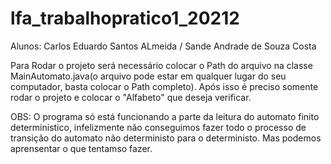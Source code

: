 # lfa_trabalhopratico1_20212


Alunos: Carlos Eduardo Santos ALmeida /
        Sande Andrade de Souza Costa

Para Rodar o projeto será necessário colocar o Path do arquivo na classe MainAutomato.java(o arquivo pode estar em qualquer lugar do seu computador, basta colocar o Path completo). Após isso é preciso somente rodar o projeto e colocar o "Alfabeto" que deseja verificar.

OBS: O programa só está funcionando a parte da leitura do automato finito deterministico, infelizmente não conseguimos fazer todo o processo de transição do automato não deterministo para o deterministo. Mas podemos aprensentar o que tentamso fazer. 